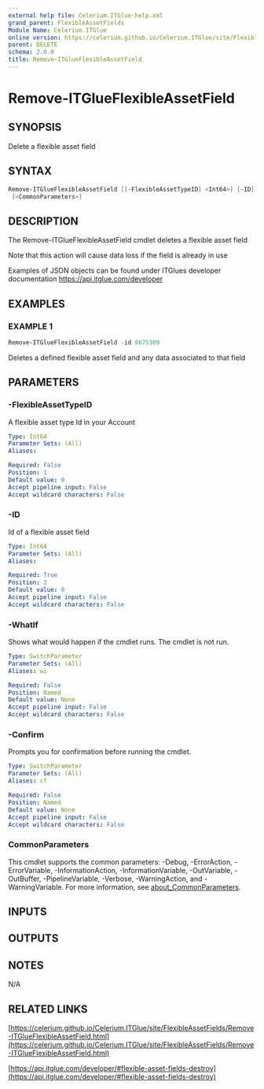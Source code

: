 ```yaml
---
external help file: Celerium.ITGlue-help.xml
grand_parent: FlexibleAssetFields
Module Name: Celerium.ITGlue
online version: https://celerium.github.io/Celerium.ITGlue/site/FlexibleAssetFields/Remove-ITGlueFlexibleAssetField.html
parent: DELETE
schema: 2.0.0
title: Remove-ITGlueFlexibleAssetField
---
```


# Remove-ITGlueFlexibleAssetField

## SYNOPSIS
Delete a flexible asset field

## SYNTAX

```powershell
Remove-ITGlueFlexibleAssetField [[-FlexibleAssetTypeID] <Int64>] [-ID] <Int64> [-WhatIf] [-Confirm]
 [<CommonParameters>]
```

## DESCRIPTION
The Remove-ITGlueFlexibleAssetField cmdlet deletes a flexible asset field

Note that this action will cause data loss if the field is already in use

Examples of JSON objects can be found under ITGlues developer documentation
    https://api.itglue.com/developer

## EXAMPLES

### EXAMPLE 1
```powershell
Remove-ITGlueFlexibleAssetField -id 8675309
```

Deletes a defined flexible asset field and any data associated to that
field

## PARAMETERS

### -FlexibleAssetTypeID
A flexible asset type Id in your Account

```yaml
Type: Int64
Parameter Sets: (All)
Aliases:

Required: False
Position: 1
Default value: 0
Accept pipeline input: False
Accept wildcard characters: False
```

### -ID
Id of a flexible asset field

```yaml
Type: Int64
Parameter Sets: (All)
Aliases:

Required: True
Position: 2
Default value: 0
Accept pipeline input: False
Accept wildcard characters: False
```

### -WhatIf
Shows what would happen if the cmdlet runs.
The cmdlet is not run.

```yaml
Type: SwitchParameter
Parameter Sets: (All)
Aliases: wi

Required: False
Position: Named
Default value: None
Accept pipeline input: False
Accept wildcard characters: False
```

### -Confirm
Prompts you for confirmation before running the cmdlet.

```yaml
Type: SwitchParameter
Parameter Sets: (All)
Aliases: cf

Required: False
Position: Named
Default value: None
Accept pipeline input: False
Accept wildcard characters: False
```

### CommonParameters
This cmdlet supports the common parameters: -Debug, -ErrorAction, -ErrorVariable, -InformationAction, -InformationVariable, -OutVariable, -OutBuffer, -PipelineVariable, -Verbose, -WarningAction, and -WarningVariable. For more information, see [about_CommonParameters](http://go.microsoft.com/fwlink/?LinkID=113216).

## INPUTS

## OUTPUTS

## NOTES
N/A

## RELATED LINKS

[https://celerium.github.io/Celerium.ITGlue/site/FlexibleAssetFields/Remove-ITGlueFlexibleAssetField.html](https://celerium.github.io/Celerium.ITGlue/site/FlexibleAssetFields/Remove-ITGlueFlexibleAssetField.html)

[https://api.itglue.com/developer/#flexible-asset-fields-destroy](https://api.itglue.com/developer/#flexible-asset-fields-destroy)

